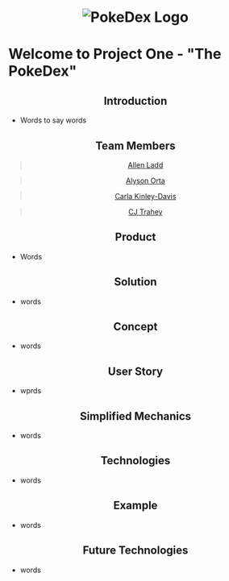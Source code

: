 # <center><img src="https://cdn2.bulbagarden.net/upload/4/4b/Pok%C3%A9dex_logo.png" alt="PokeDex Logo" title="PokeDex">

# Welcome to Project One - "The PokeDex"


<center>

## Introduction

</center>

* Words to say words 

<center>

## Team Members

</center>
<center>

> [Allen Ladd](https://github.com/Aladd616)

> [Alyson Orta](https://github.com/alysonorta)

> [Carla Kinley-Davis](https://github.com/ckinleydavis)

> [CJ Trahey](https://github.com/cjtrahey)

</center>
<center>

## Product

</center>

* Words

<center>

## Solution

</center>

* words

<center>

## Concept

</center>

* words

<center>

## User Story

</center>

* wprds

<center>

## Simplified Mechanics

</center>

* words

<center>

## Technologies

</center>

* words

<center>

## Example

</center>

* words

<center>

## Future Technologies

</center>

* words



